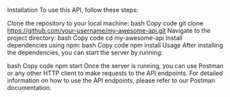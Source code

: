 Installation
To use this API, follow these steps:

Clone the repository to your local machine:
bash
Copy code
git clone https://github.com/your-username/my-awesome-api.git
Navigate to the project directory:
bash
Copy code
cd my-awesome-api
Install dependencies using npm:
bash
Copy code
npm install
Usage
After installing the dependencies, you can start the server by running:

bash
Copy code
npm start
Once the server is running, you can use Postman or any other HTTP client to make requests to the API endpoints. For detailed information on how to use the API endpoints, please refer to our Postman documentation.
